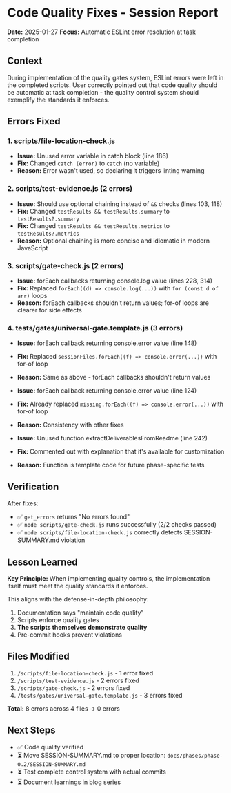 # Code Quality Fixes - Session Report

**Date:** 2025-01-27
**Focus:** Automatic ESLint error resolution at task completion

## Context

During implementation of the quality gates system, ESLint errors were left in the completed scripts. User correctly pointed out that code quality should be automatic at task completion - the quality control system should exemplify the standards it enforces.

## Errors Fixed

### 1. scripts/file-location-check.js
- **Issue:** Unused error variable in catch block (line 186)
- **Fix:** Changed `catch (error)` to `catch` (no variable)
- **Reason:** Error wasn't used, so declaring it triggers linting warning

### 2. scripts/test-evidence.js (2 errors)
- **Issue:** Should use optional chaining instead of `&&` checks (lines 103, 118)
- **Fix:** Changed `testResults && testResults.summary` to `testResults?.summary`
- **Fix:** Changed `testResults && testResults.metrics` to `testResults?.metrics`
- **Reason:** Optional chaining is more concise and idiomatic in modern JavaScript

### 3. scripts/gate-check.js (2 errors)
- **Issue:** forEach callbacks returning console.log value (lines 228, 314)
- **Fix:** Replaced `forEach((d) => console.log(...))` with `for (const d of arr)` loops
- **Reason:** forEach callbacks shouldn't return values; for-of loops are clearer for side effects

### 4. tests/gates/universal-gate.template.js (3 errors)
- **Issue:** forEach callback returning console.error value (line 148)
- **Fix:** Replaced `sessionFiles.forEach((f) => console.error(...))` with for-of loop
- **Reason:** Same as above - forEach callbacks shouldn't return values

- **Issue:** forEach callback returning console.error value (line 124)  
- **Fix:** Already replaced `missing.forEach((f) => console.error(...))` with for-of loop
- **Reason:** Consistency with other fixes

- **Issue:** Unused function extractDeliverablesFromReadme (line 242)
- **Fix:** Commented out with explanation that it's available for customization
- **Reason:** Function is template code for future phase-specific tests

## Verification

After fixes:
- ✅ `get_errors` returns "No errors found"
- ✅ `node scripts/gate-check.js` runs successfully (2/2 checks passed)
- ✅ `node scripts/file-location-check.js` correctly detects SESSION-SUMMARY.md violation

## Lesson Learned

**Key Principle:** When implementing quality controls, the implementation itself must meet the quality standards it enforces.

This aligns with the defense-in-depth philosophy:
1. Documentation says "maintain code quality"
2. Scripts enforce quality gates
3. **The scripts themselves demonstrate quality**
4. Pre-commit hooks prevent violations

## Files Modified

1. `/scripts/file-location-check.js` - 1 error fixed
2. `/scripts/test-evidence.js` - 2 errors fixed  
3. `/scripts/gate-check.js` - 2 errors fixed
4. `/tests/gates/universal-gate.template.js` - 3 errors fixed

**Total:** 8 errors across 4 files → 0 errors

## Next Steps

- ✅ Code quality verified
- ⏳ Move SESSION-SUMMARY.md to proper location: `docs/phases/phase-0.2/SESSION-SUMMARY.md`
- ⏳ Test complete control system with actual commits
- ⏳ Document learnings in blog series
